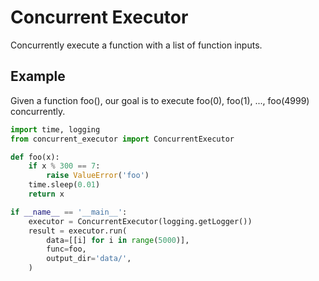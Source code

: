 # Concurrent Executor  

Concurrently execute a function with a list of function inputs.



## Example

Given a function foo(), our goal is to execute foo(0), foo(1), ..., foo(4999) concurrently.

```python
import time, logging
from concurrent_executor import ConcurrentExecutor

def foo(x):
    if x % 300 == 7:
        raise ValueError('foo')
    time.sleep(0.01)
    return x

if __name__ == '__main__':
    executor = ConcurrentExecutor(logging.getLogger())
    result = executor.run(
        data=[[i] for i in range(5000)],
        func=foo,
        output_dir='data/',
    )
```

